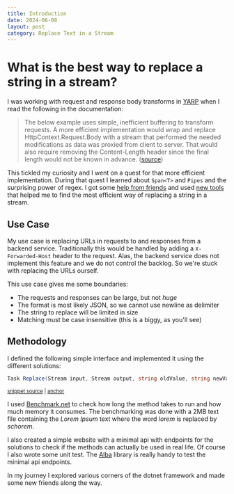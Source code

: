 ```yaml
---
title: Introduction
date: 2024-06-08
layout: post
category: Replace Text in a Stream
---
```


# What is the best way to replace a string in a stream?
I was working with request and response body transforms in 
[YARP][1] when I read the following in the documentation:

> The below example uses simple, inefficient buffering to transform requests.
> A more efficient implementation would wrap and replace 
> HttpContext.Request.Body with a stream that performed the needed 
> modifications as data was proxied from  client to server. That would also
> require removing the Content-Length header since the final length would not
> be known in advance.
> ([source][2])

This tickled my curiosity and I went on a quest for that more efficient
implementation. During that quest I learned about `Span<T>` and `Pipes` and
the surprising power of regex. I got some [help from friends][3]
and used [new tools][4] that helped me to find the most efficient way of 
replacing a string in a stream.

<!--excerpt-->

## Use Case
My use case is replacing URLs in requests to and responses from a backend 
service. Traditionally this would be handled by adding a `X-Forwarded-Host`
header to the request. Alas, the backend service does not implement this
feature and we do not control the backlog. So we're stuck with replacing the
URLs ourself.

This use case gives me some boundaries:
 - The requests and responses can be large, but not _huge_
 - The format is most likely JSON, so we cannot use newline as delimiter
 - The string to replace will be limited in size
 - Matching must be case insensitive (this is a biggy, as you'll see)

## Methodology
I defined the following simple interface and implemented it using the different
solutions:

<!-- snippet: ReplaceInterface -->
<a id='snippet-ReplaceInterface'></a>
```cs
Task Replace(Stream input, Stream output, string oldValue, string newValue, CancellationToken cancellationToken = default);
```
<sup><a href='https://github.com/LodewijkSioen/ReplaceTextInStream/tree/master/ReplaceTextInStream/IStreamingReplacer.cs#L5-L7' title='Snippet source file'>snippet source</a> | <a href='#snippet-ReplaceInterface' title='Start of snippet'>anchor</a></sup>
<!-- endSnippet -->

I used [Benchmark.net][4] to check how long the method takes to run and how 
much memory it consumes. The benchmarking was done with a 2MB text file
containing the _Lorem Ipsum_ text where the word _lorem_ is replaced by
_schorem_.

I also created a simple website with a minimal api with endpoints for the
solutions to check if the methods can actually be used in real life.
Of course I also wrote some unit test. The [Alba][5] library is really handy
to test the minimal api endpoints.

In my journey I explored various corners of the dotnet framework and made some
new friends along the way.

 [1]: https://microsoft.github.io/reverse-proxy
 [2]: https://microsoft.github.io/reverse-proxy/articles/transforms.html#request-body-transforms
 [3]: https://stackoverflow.com/questions/78217768/efficient-string-replace-in-a-stream/78232895
 [4]: https://github.com/dotnet/BenchmarkDotNet
 [5]: https://jasperfx.github.io/alba/
